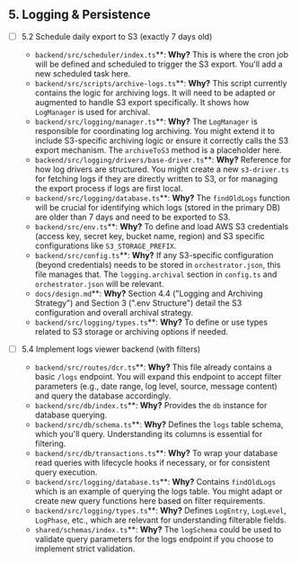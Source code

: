 ## 5. Logging & Persistence

- [ ] 5.2 Schedule daily export to S3 (exactly 7 days old)
    - `backend/src/scheduler/index.ts`**: **Why?** This is where the cron job will be defined and scheduled to trigger the S3 export. You'll add a new scheduled task here.
    - `backend/src/scripts/archive-logs.ts`**: **Why?** This script currently contains the logic for archiving logs. It will need to be adapted or augmented to handle S3 export specifically. It shows how `LogManager` is used for archival.
    - `backend/src/logging/manager.ts`**: **Why?** The `LogManager` is responsible for coordinating log archiving. You might extend it to include S3-specific archiving logic or ensure it correctly calls the S3 export mechanism. The `archiveToS3` method is a placeholder here.
    - `backend/src/logging/drivers/base-driver.ts`**: **Why?** Reference for how log drivers are structured. You might create a new `s3-driver.ts` for fetching logs if they are directly written to S3, or for managing the export process if logs are first local.
    - `backend/src/logging/database.ts`**: **Why?** The `findOldLogs` function will be crucial for identifying which logs (stored in the primary DB) are older than 7 days and need to be exported to S3.
    - `backend/src/env.ts`**: **Why?** To define and load AWS S3 credentials (access key, secret key, bucket name, region) and S3 specific configurations like `S3_STORAGE_PREFIX`.
    - `backend/src/config.ts`**: **Why?** If any S3-specific configuration (beyond credentials) needs to be stored in `orchestrator.json`, this file manages that. The `logging.archival` section in `config.ts` and `orchestrator.json` will be relevant.
    - `docs/design.md`**: **Why?** Section 4.4 ("Logging and Archiving Strategy") and Section 3 (".env Structure") detail the S3 configuration and overall archival strategy.
    - `backend/src/logging/types.ts`**: **Why?** To define or use types related to S3 storage or archiving options if needed.

- [ ] 5.4 Implement logs viewer backend (with filters)
    - `backend/src/routes/dcr.ts`**: **Why?** This file already contains a basic `/logs` endpoint. You will expand this endpoint to accept filter parameters (e.g., date range, log level, source, message content) and query the database accordingly.
    - `backend/src/db/index.ts`**: **Why?** Provides the `db` instance for database querying.
    - `backend/src/db/schema.ts`**: **Why?** Defines the `logs` table schema, which you'll query. Understanding its columns is essential for filtering.
    - `backend/src/db/transactions.ts`**: **Why?** To wrap your database read queries with lifecycle hooks if necessary, or for consistent query execution.
    - `backend/src/logging/database.ts`**: **Why?** Contains `findOldLogs` which is an example of querying the logs table. You might adapt or create new query functions here based on filter requirements.
    - `backend/src/logging/types.ts`**: **Why?** Defines `LogEntry`, `LogLevel`, `LogPhase`, etc., which are relevant for understanding filterable fields.
    - `shared/schemas/index.ts`**: **Why?** The `logSchema` could be used to validate query parameters for the logs endpoint if you choose to implement strict validation.
